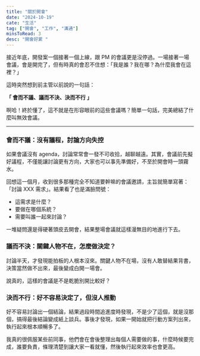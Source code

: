 ```yaml
---
title: "關於開會"
date: "2024-10-19"
cate: "生活"
tag: ["開會", "工作", "溝通"]
minsToRead: 3
desc: "開會好累 "
---
```


接近年底，開發案一個接著一個上線，跟 PM 的會議更是沒停過。一場接著一場會議，會是開完了，但有時真的會忍不住想：「我是誰？我在哪？為什麼我會在這裡？」

這時突然想到前主管以前說的一句話：

**「 會而不議、議而不決、決而不行 」**

啊哈！終於懂了，這不就是在形容眼前的這些會議嗎？簡單一句話，完美總結了什麼叫無效會議。

---

### 會而不議：沒有議程，討論方向失控

如果會議沒有 agenda，討論常常會一發不可收拾，越聊越遠。其實，會議前先擬好議程，不僅能讓討論更有方向，大家也可以事先準備好，不至於開會時一頭霧水。

回想這一個月，收到很多那種完全不知道要幹嘛的會議邀請，主旨就簡單寫著：「討論 XXX 需求」。結果看了也是滿臉問號：

-   這需求是什麼？
-   要做在哪個系統？
-   需要叫誰一起來討論？

一堆疑問還是得硬著頭皮去開會，結果整場會議就這樣漫無目的地進行下去。

### 議而不決：關鍵人物不在，怎麼做決定？

討論半天，才發現能拍板的人根本沒來。關鍵人物不在場，沒有人敢替結果背書，決策當然做不出來，最後變成白開一場會。

說真的，這樣的會議是不是乾脆別開比較好？

### 決而不行：好不容易決定了，但沒人推動

好不容易討論出一個結論，結果過段時間追進度時發現，不是少了這個，就是沒那個，搞得最後結論變成紙上談兵。事後才發現，如果一開始就把行動方案列出來，執行起來根本順暢多了。

我真的很佩服某些前同事，他們會在會後整理出每個人需要做的事，什麼時候要完成，誰要負責，條理清楚到讓大家一看就懂，然後執行起來效率也會更高。
